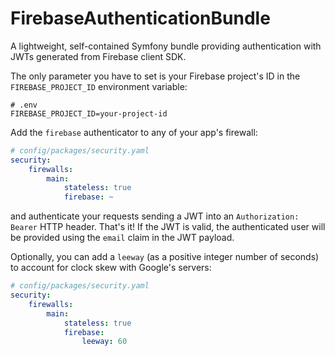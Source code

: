 # FirebaseAuthenticationBundle
A lightweight, self-contained Symfony bundle providing authentication with JWTs generated from Firebase client SDK.

The only parameter you have to set is your Firebase project's ID in the `FIREBASE_PROJECT_ID` environment variable:

```env
# .env
FIREBASE_PROJECT_ID=your-project-id
```

Add the `firebase` authenticator to any of your app's firewall:

```yaml
# config/packages/security.yaml
security:
    firewalls:
        main:
            stateless: true
            firebase: ~
```
and authenticate your requests sending a JWT into an `Authorization: Bearer` HTTP header.
That's it! If the JWT is valid, the authenticated user will be provided using the `email` claim in the JWT payload.

Optionally, you can add a `leeway` (as a positive integer number of seconds) to account for clock skew with Google's servers:

```yaml
# config/packages/security.yaml
security:
    firewalls:
        main:
            stateless: true
            firebase:
                leeway: 60
```
